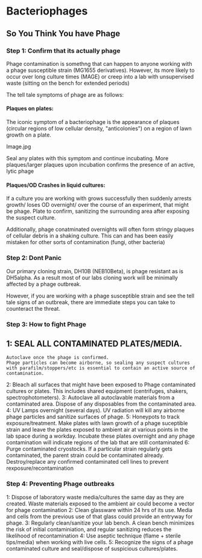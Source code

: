 # Bacteriophages

## So You Think You have Phage

### Step 1: Confirm that its actually phage

Phage contamination is somethng that can happen to anyone working with a phage susceptible strain \(MG1655 derivatives\). However, its more likely to occur over long culture times \(MAGE\) or creep into a lab with unsupervised waste \(sitting on the bench for extended periods\)

The tell tale symptoms of phage are as follows:

#### Plaques on plates:

The iconic symptom of a bacteriophage is the appearance of plaques \(circular regions of low cellular density, "anticolonies"\) on a region of lawn growth on a plate.

Image.jpg

Seal any plates with this symptom and continue incubating. More plaques/larger plaques upon incubation confirms the presence of an active, lytic phage

#### Plaques/OD Crashes in liquid cultures:

If a culture you are working with grows successfully then suddenly arrests growth/ loses OD overnight/ over the course of an experiment, that might be phage. Plate to confirm, sanitizing the surrounding area after exposing the suspect culture.

Additionally, phage conatminated overnights will often form stringy plaques of cellular debris in a shaking culture. This can and has been easily mistaken for other sorts of contamination \(fungi, other bacteria\)

### Step 2: Dont Panic

Our primary cloning strain, DH10B \(NEB10Beta\), is phage resistant as is DH5alpha. As a result most of our labs cloning work will be minimally affected by a phage outbreak.

However, if you are working with a phage susceptible strain and see the tell tale signs of an outbreak, there are immediate steps you can take to counteract the threat.

### Step 3: How to fight Phage

## 1: SEAL ALL CONTAMINATED PLATES/MEDIA.

```text
Autoclave once the phage is confirmed.
Phage particles can become airborne, so sealing any suspect cultures with parafilm/stoppers/etc is essential to contain an active source of contamination.
```

2: Bleach all surfaces that might have been exposed to Phage contaminated cultures or plates. This includes shared equipment \(centrifuges, shakers, spectrophotometers\). 3: Autoclave all autoclavable materials from a contaminated area. Dispose of any disposables from the contaminated area. 4: UV Lamps overnight \(several days\). UV radiation will kill any airborne phage particles and sanitize surfaces of phage. 5: Honeypots to track exposure/treatment. Make plates with lawn growth of a phage suceptible strain and leave the plates exposed to ambient air at various points in the lab space during a workday. Incubate these plates overnight and any phage contamination will indicate regions of the lab that are still contaminated 6: Purge contaminated cryostocks. If a particular strain regularly gets contaminated, the parent strain could be contaminated already. Destroy/replace any confirmed contaminated cell lines to prevent rexposure/recontamination

### Step 4: Preventing Phage outbreaks

1: Dispose of laboratory waste media/cultures the same day as they are created. Waste materials exposed to the ambient air could become a vector for phage contamination 2: Clean glassware within 24 hrs of its use. Media and cells from the previous use of that glass could provide an entryway for phage. 3: Regularly clean/sanitize your lab bench. A clean bench minimizes the risk of initial contaminiation, and regular sanitizing reduces the likelihood of recontamination 4: Use aseptic technique \(flame + sterile tips/media\) when working with live cells. 5: Recognize the signs of a phage contaminated culture and seal/dispose of suspicious cultures/plates.

